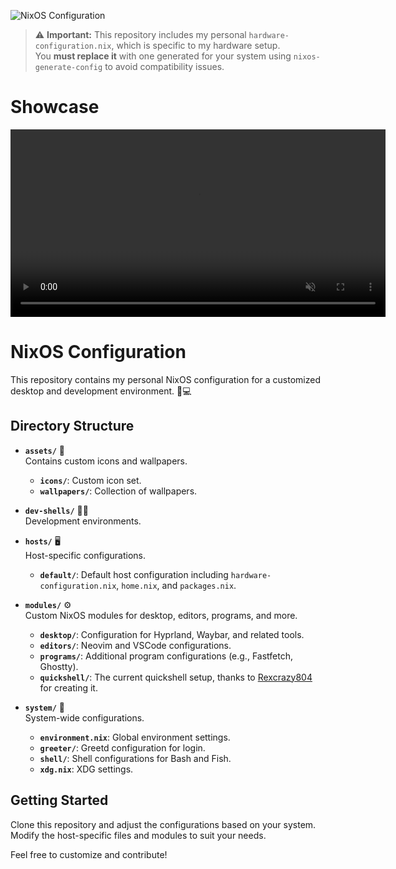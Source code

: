 ![NixOS Configuration](https://i.imgur.com/LcVA9sp.jpeg)

> ⚠️ **Important:** This repository includes my personal `hardware-configuration.nix`, which is specific to my hardware setup.  
> You **must replace it** with one generated for your system using `nixos-generate-config` to avoid compatibility issues.

# Showcase

<video src="https://files.catbox.moe/3zeqvz.mp4" controls autoplay loop muted playsinline width="600"></video>

# NixOS Configuration

This repository contains my personal NixOS configuration for a customized desktop and development environment. 🎨💻

## Directory Structure

- **`assets/`** 🎨  
  Contains custom icons and wallpapers.

  - **`icons/`**: Custom icon set.
  - **`wallpapers/`**: Collection of wallpapers.

- **`dev-shells/`** 🧑‍💻  
  Development environments.

- **`hosts/`** 🖥️  
  Host-specific configurations.

  - **`default/`**: Default host configuration including `hardware-configuration.nix`, `home.nix`, and `packages.nix`.

- **`modules/`** ⚙️  
  Custom NixOS modules for desktop, editors, programs, and more.

  - **`desktop/`**: Configuration for Hyprland, Waybar, and related tools.
  - **`editors/`**: Neovim and VSCode configurations.
  - **`programs/`**: Additional program configurations (e.g., Fastfetch, Ghostty).
  - **`quickshell/`**: The current quickshell setup, thanks to [Rexcrazy804](https://github.com/Rexcrazy804) for creating it.

- **`system/`** 🔧  
  System-wide configurations.
  - **`environment.nix`**: Global environment settings.
  - **`greeter/`**: Greetd configuration for login.
  - **`shell/`**: Shell configurations for Bash and Fish.
  - **`xdg.nix`**: XDG settings.

## Getting Started

Clone this repository and adjust the configurations based on your system. Modify the host-specific files and modules to suit your needs.

Feel free to customize and contribute!
